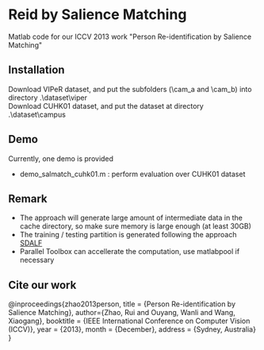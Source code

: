 Reid by Salience Matching
=========================

Matlab code for our ICCV 2013 work "Person Re-identification by Salience Matching" 


Installation
------------
Download VIPeR dataset, and put the subfolders (\cam_a and \cam_b) into directory .\dataset\viper\
Download CUHK01 dataset, and put the dataset at directory .\dataset\campus

Demo
----
Currently, one demo is provided

- demo_salmatch_cuhk01.m : perform evaluation over CUHK01 dataset

Remark
------
- The approach will generate large amount of intermediate data in the cache directory, so make sure memory is large enough (at least 30GB)
- The training / testing partition is generated following the approach [SDALF](http://www.lorisbazzani.info/code-datasets/sdalf-descriptor/) 
- Parallel Toolbox can accellerate the computation, use matlabpool if necessary

Cite our work
-------------
@inproceedings{zhao2013person,
 title = {Person Re-identification by Salience Matching},
 author={Zhao, Rui and Ouyang, Wanli and Wang, Xiaogang},
 booktitle = {IEEE International Conference on Computer Vision (ICCV)},
 year = {2013},
 month = {December},
 address = {Sydney, Australia}
}
